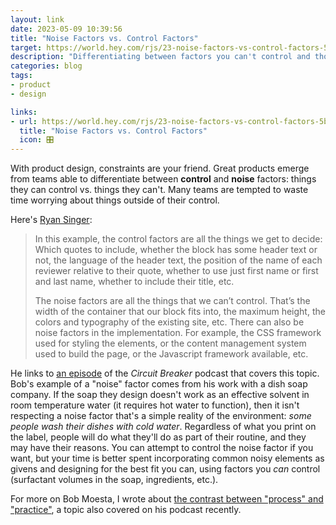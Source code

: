 ```yaml
---
layout: link
date: 2023-05-09 10:39:56
title: "Noise Factors vs. Control Factors"
target: https://world.hey.com/rjs/23-noise-factors-vs-control-factors-5b7d021c
description: "Differentiating between factors you can't control and those you can't≥"
categories: blog
tags:
- product
- design

links:
- url: https://world.hey.com/rjs/23-noise-factors-vs-control-factors-5b7d021c
  title: "Noise Factors vs. Control Factors"
  icon: 🎛️
---
```


With product design, constraints are your friend. Great products emerge from teams able to differentiate between **control** and **noise** factors: things they can control vs. things they can't. Many teams are tempted to waste time worrying about things outside of their control.

Here's [Ryan Singer](https://feltpresence.com/ "Felt Presence"):

> In this example, the control factors are all the things we get to decide: Which quotes to include, whether the block has some header text or not, the language of the header text, the position of the name of each reviewer relative to their quote, whether to use just  first name or first and last name, whether to include their title, etc.
>
> The noise factors are all the things that we can’t control. That’s the width of the container that our block fits into, the maximum height, the colors and typography of the existing site, etc. There can also be noise factors in the implementation. For example, the CSS framework used for styling the elements, or the content management system used to build the page, or the Javascript framework available, etc.

He links to [an episode](https://therewiredgroup.com/podcasts/causal-structures/ "Causal Structures") of the _Circuit Breaker_ podcast that covers this topic. Bob's example of a "noise" factor comes from his work with a dish soap company. If the soap they design doesn't work as an effective solvent in room temperature water (it requires hot water to function), then it isn't respecting a noise factor that's a simple reality of the environment: _some people wash their dishes with cold water_. Regardless of what you print on the label, people will do what they'll do as part of their routine, and they may have their reasons. You can attempt to control the noise factor if you want, but your time is better spent incorporating common noisy elements as givens and designing for the best fit you can, using factors you _can_ control (surfactant volumes in the soap, ingredients, etc.).

For more on Bob Moesta, I wrote about [the contrast between "process" and "practice"](https://resextensa.substack.com/p/process-vs-practice "Process vs. Practice"), a topic also covered on his podcast recently.

